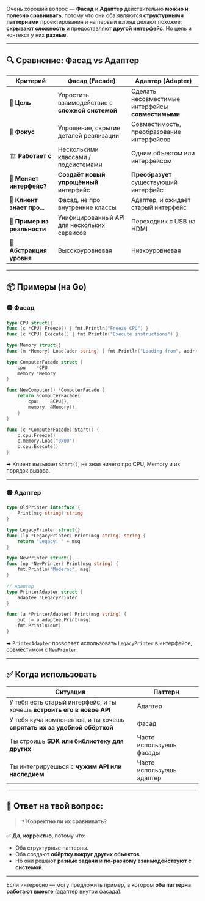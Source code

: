Очень хороший вопрос — **Фасад** и **Адаптер** действительно **можно и полезно сравнивать**, потому что они оба являются **структурными паттернами** проектирования и на первый взгляд делают похожее: **скрывают сложность** и предоставляют **другой интерфейс**. Но цель и контекст у них **разные**.

---

## 🔍 Сравнение: Фасад vs Адаптер

| Критерий                    | **Фасад (Facade)**                              | **Адаптер (Adapter)**                             |
| --------------------------- | ----------------------------------------------- | ------------------------------------------------- |
| 📌 **Цель**                 | Упростить взаимодействие с **сложной системой** | Сделать несовместимые интерфейсы **совместимыми** |
| 🎯 **Фокус**                | Упрощение, скрытие деталей реализации           | Совместимость, преобразование интерфейсов         |
| 🏗  **Работает с**          | Несколькими классами / подсистемами             | Одним объектом или интерфейсом                    |
| 🔁 **Меняет интерфейс?**    | **Создаёт новый упрощённый** интерфейс          | **Преобразует** существующий интерфейс            |
| 👥 **Клиент знает про...**  | Фасад, не про внутренние классы                 | Адаптер, и ожидает старый интерфейс               |
| 🔧 **Пример из реальности** | Унифицированный API для нескольких сервисов     | Переходник с USB на HDMI                          |
| 🧠 **Абстракция уровня**    | Высокоуровневая                                 | Низкоуровневая                                    |

---

## 📦 Примеры (на Go)

### 🟡 **Фасад**

```go
type CPU struct{}
func (c *CPU) Freeze() { fmt.Println("Freeze CPU") }
func (c *CPU) Execute() { fmt.Println("Execute instructions") }

type Memory struct{}
func (m *Memory) Load(addr string) { fmt.Println("Loading from", addr) }

type ComputerFacade struct {
    cpu    *CPU
    memory *Memory
}

func NewComputer() *ComputerFacade {
    return &ComputerFacade{
        cpu:    &CPU{},
        memory: &Memory{},
    }
}

func (c *ComputerFacade) Start() {
    c.cpu.Freeze()
    c.memory.Load("0x00")
    c.cpu.Execute()
}
```

➡ Клиент вызывает `Start()`, не зная ничего про CPU, Memory и их порядок вызова.

---

### 🟢 **Адаптер**

```go
type OldPrinter interface {
    Print(msg string) string
}

type LegacyPrinter struct{}
func (lp *LegacyPrinter) Print(msg string) string {
    return "Legacy: " + msg
}

type NewPrinter struct{}
func (np *NewPrinter) Print(msg string) {
    fmt.Println("Modern:", msg)
}

// Адаптер
type PrinterAdapter struct {
    adaptee *LegacyPrinter
}

func (a *PrinterAdapter) Print(msg string) {
    out := a.adaptee.Print(msg)
    fmt.Println(out)
}
```

➡ `PrinterAdapter` позволяет использовать `LegacyPrinter` в интерфейсе, совместимом с `NewPrinter`.

---

## ✅ Когда использовать

| Ситуация                                                                 | Паттерн                   |
| ------------------------------------------------------------------------ | ------------------------- |
| У тебя есть старый интерфейс, и ты хочешь **встроить его в новое API**   | Адаптер                   |
| У тебя куча компонентов, и ты хочешь **спрятать их за удобной обёрткой** | Фасад                     |
| Ты строишь **SDK или библиотеку для других**                             | Часто используешь фасады  |
| Ты интегрируешься с **чужим API или наследием**                          | Часто используешь адаптер |

---

## 💬 Ответ на твой вопрос:

> ❓ **Корректно ли их сравнивать?**

✅ **Да, корректно**, потому что:

* Оба структурные паттерны.
* Оба создают **обёртку вокруг других объектов**.
* Но они решают **разные задачи** и **по-разному взаимодействуют с системой**.

---

Если интересно — могу предложить пример, в котором **оба паттерна работают вместе** (адаптер внутри фасада).
